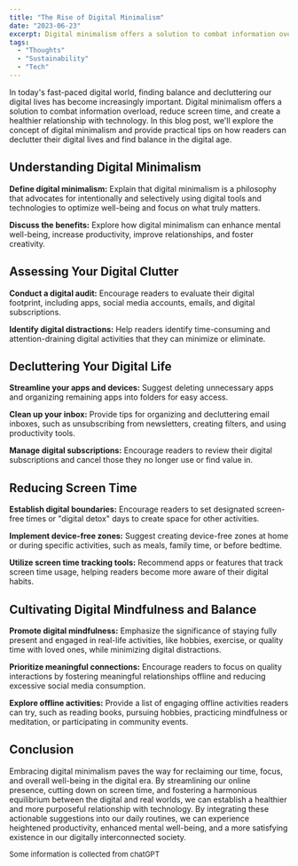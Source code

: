 ```yaml
---
title: "The Rise of Digital Minimalism"
date: "2023-06-23"
excerpt: Digital minimalism offers a solution to combat information overload, reduce screen time, etc.
tags:
  - "Thoughts"
  - "Sustainability"
  - "Tech"
---
```


In today's fast-paced digital world, finding balance and decluttering our digital lives has become increasingly important. Digital minimalism offers a solution to combat information overload, reduce screen time, and create a healthier relationship with technology. In this blog post, we'll explore the concept of digital minimalism and provide practical tips on how readers can declutter their digital lives and find balance in the digital age.

## Understanding Digital Minimalism

**Define digital minimalism:** Explain that digital minimalism is a philosophy that advocates for intentionally and selectively using digital tools and technologies to optimize well-being and focus on what truly matters.

**Discuss the benefits:** Explore how digital minimalism can enhance mental well-being, increase productivity, improve relationships, and foster creativity.

## Assessing Your Digital Clutter

**Conduct a digital audit:** Encourage readers to evaluate their digital footprint, including apps, social media accounts, emails, and digital subscriptions.

**Identify digital distractions:** Help readers identify time-consuming and attention-draining digital activities that they can minimize or eliminate.

## Decluttering Your Digital Life

**Streamline your apps and devices:** Suggest deleting unnecessary apps and organizing remaining apps into folders for easy access.

**Clean up your inbox:** Provide tips for organizing and decluttering email inboxes, such as unsubscribing from newsletters, creating filters, and using productivity tools.

**Manage digital subscriptions:** Encourage readers to review their digital subscriptions and cancel those they no longer use or find value in.

## Reducing Screen Time

**Establish digital boundaries:** Encourage readers to set designated screen-free times or "digital detox" days to create space for other activities.

**Implement device-free zones:** Suggest creating device-free zones at home or during specific activities, such as meals, family time, or before bedtime.

**Utilize screen time tracking tools:** Recommend apps or features that track screen time usage, helping readers become more aware of their digital habits.

## Cultivating Digital Mindfulness and Balance

**Promote digital mindfulness:** Emphasize the significance of staying fully present and engaged in real-life activities, like hobbies, exercise, or quality time with loved ones, while minimizing digital distractions.

**Prioritize meaningful connections:** Encourage readers to focus on quality interactions by fostering meaningful relationships offline and reducing excessive social media consumption.

**Explore offline activities:** Provide a list of engaging offline activities readers can try, such as reading books, pursuing hobbies, practicing mindfulness or meditation, or participating in community events.

## Conclusion

Embracing digital minimalism paves the way for reclaiming our time, focus, and overall well-being in the digital era. By streamlining our online presence, cutting down on screen time, and fostering a harmonious equilibrium between the digital and real worlds, we can establish a healthier and more purposeful relationship with technology. By integrating these actionable suggestions into our daily routines, we can experience heightened productivity, enhanced mental well-being, and a more satisfying existence in our digitally interconnected society.

<font size="2">Some information is collected from chatGPT</font>
